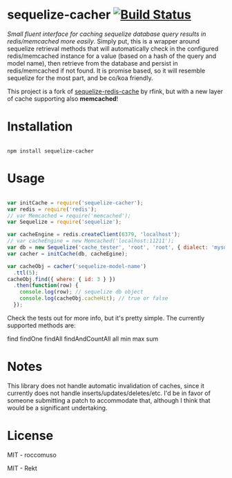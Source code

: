 sequelize-cacher [![Build Status](https://travis-ci.org/roccomuso/sequelize-cacher.svg?branch=master)](https://travis-ci.org/roccomuso/sequelize-cacher)
=====================

*Small fluent interface for caching sequelize database query results in redis/memcached more easily*.
Simply put, this is a wrapper around sequelize retrieval methods that will automatically
check in the configured redis/memcached instance for a value (based on a hash of the query and
model name), then retrieve from the database and persist in redis/memcached if not found.  It is
promise based, so it will resemble sequelize for the most part, and be co/koa friendly.

This project is a fork of [sequelize-redis-cache](https://github.com/rfink/sequelize-redis-cache) by rfink, but with a new layer of cache supporting also **memcached**!

Installation
=====================

```

npm install sequelize-cacher

```

Usage
=====================

```javascript

var initCache = require('sequelize-cacher');
var redis = require('redis');
// var Memcached = require('memcached');
var Sequelize = require('sequelize');

var cacheEngine = redis.createClient(6379, 'localhost');
// var cacheEngine = new Memcached('localhost:11211');
var db = new Sequelize('cache_tester', 'root', 'root', { dialect: 'mysql' });
var cacher = initCache(db, cacheEgine);

var cacheObj = cacher('sequelize-model-name')
  .ttl(5);
cacheObj.find({ where: { id: 3 } })
  .then(function(row) {
    console.log(row); // sequelize db object
    console.log(cacheObj.cacheHit); // true or false
  });

```

Check the tests out for more info, but it's pretty simple.  The currently supported
methods are:

  find
  findOne
  findAll
  findAndCountAll
  all
  min
  max
  sum

Notes
=====================

This library does not handle automatic invalidation of caches, since it currently does not handle inserts/updates/deletes/etc.  I'd be in favor of someone submitting a patch to accommodate that, although I think that would be a significant undertaking.

License
====================

MIT - roccomuso

MIT - Rekt
